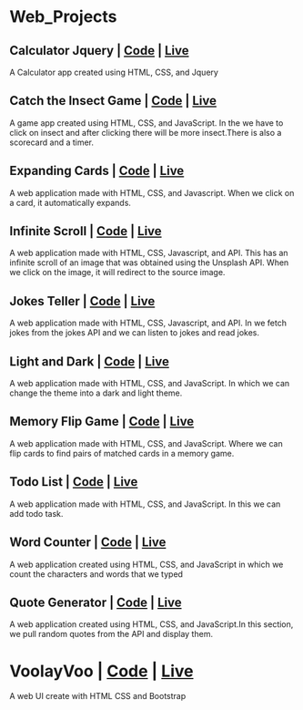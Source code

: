 # Web_Projects

## Calculator Jquery | [Code](https://github.com/arunkanaujia23/Web_Projects/tree/Calculator_jQuery) | [Live](https://amazing-froyo-d9a7e7.netlify.app/)
A Calculator app created using HTML, CSS, and Jquery

##  Catch the Insect Game | [Code](https://github.com/arunkanaujia23/Web_Projects/tree/Catch_the_Insect_Game) | [Live](https://legendary-pithivier-01eaec.netlify.app/)
A game app created using HTML, CSS, and JavaScript. In the we have to click on insect and after clicking there will be more insect.There is also a scorecard and a timer.

##  Expanding Cards | [Code](https://github.com/arunkanaujia23/Web_Projects/tree/Expanding_Cards) | [Live](https://spectacular-chaja-54f005.netlify.app/)
A web application made with HTML, CSS, and Javascript. When we click on a card, it automatically expands.

##  Infinite Scroll | [Code](https://github.com/arunkanaujia23/Web_Projects/tree/Infinite_Scroll) | [Live](https://snazzy-tanuki-fae6d6.netlify.app/)
A web application made with HTML, CSS, Javascript, and API. This has an infinite scroll of an image that was obtained using the Unsplash API. When we click on the image, it will redirect to the source image.

##  Jokes Teller | [Code](https://github.com/arunkanaujia23/Web_Projects/tree/Jokes_Teller) | [Live](https://bucolic-youtiao-211580.netlify.app/)
A web application made with HTML, CSS, Javascript, and API. In we fetch jokes from the jokes API and we can listen to jokes and read jokes.

##  Light and Dark | [Code](https://github.com/arunkanaujia23/Web_Projects/tree/Light_and_Dark) | [Live](https://visionary-sawine-56f3de.netlify.app/)
A web application made with HTML, CSS, and JavaScript. In which we can change the theme into a dark and light theme.

##  Memory Flip Game | [Code](https://github.com/arunkanaujia23/Web_Projects/tree/Memory_Flip_Game) | [Live](https://superb-bublanina-0a8a7e.netlify.app/)
A web application made with HTML, CSS, and JavaScript. Where we can flip cards to find pairs of matched cards in a memory game.

##  Todo List | [Code](https://github.com/arunkanaujia23/Web_Projects/tree/Todo_List) | [Live](https://mellifluous-strudel-846c7d.netlify.app/)
A web application made with HTML, CSS, and JavaScript. In this we can add todo task.

## Word Counter | [Code](https://github.com/arunkanaujia23/Web_Projects/tree/Word_Counter) | [Live](https://heroic-sundae-e65f73.netlify.app/)
A web application created using HTML, CSS, and JavaScript in which we count the characters and words that we typed

## Quote Generator | [Code](https://github.com/arunkanaujia23/Web_Projects/tree/Quote_Generator) | [Live](https://resilient-raindrop-ed6642.netlify.app//)
A web application created using HTML, CSS, and JavaScript.In this section, we pull random quotes from the API and display them.

# VoolayVoo | [Code](https://github.com/arunkanaujia23/Web_Projects/tree/VoolayVoo) | [Live](https://resplendent-cannoli-01476e.netlify.app/)
A web UI create with HTML CSS and Bootstrap